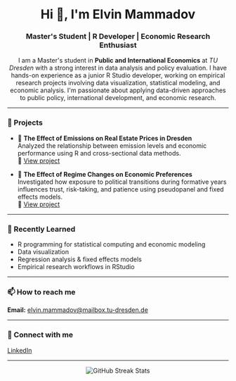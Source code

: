 <h1 align="center">Hi 👋, I'm Elvin Mammadov</h1>

<h3 align="center">Master's Student | R Developer | Economic Research Enthusiast</h3>

<p align="center">
I am a Master's student in <strong>Public and International Economics</strong> at <em>TU Dresden</em> with a strong interest in data analysis and policy evaluation.  
I have hands-on experience as a junior R Studio developer, working on empirical research projects involving data visualization, statistical modeling, and economic analysis.  
I'm passionate about applying data-driven approaches to public policy, international development, and economic research.
</p>

---

### 🔬 Projects

- 🔭 **The Effect of Emissions on Real Estate Prices in Dresden**  
  Analyzed the relationship between emission levels and economic performance using R and cross-sectional data methods.  
  📎 [View project](https://github.com/mammadov-elvin/The-Effect-of-NO2-on-Rent-prices-in-Dresden.git)

- 🔭 **The Effect of Regime Changes on Economic Preferences**  
  Investigated how exposure to political transitions during formative years influences trust, risk-taking, and patience using pseudopanel and fixed effects models.  
  📎 [View project](https://github.com/mammadov-elvin/regime-changes-and-economic-preferences.git)

---

### 🌱 Recently Learned

- R programming for statistical computing and economic modeling  
- Data visualization
- Regression analysis & fixed effects models  
- Empirical research workflows in RStudio

---

### 📫 How to reach me

**Email:** elvin.mammadov@mailbox.tu-dresden.de

---

### 🤝 Connect with me  
<!-- Add your actual profile links below -->
<p align="left">
<a href="https://www.linkedin.com/in/YOUR-LINKEDIN/" target="blank">LinkedIn</a>  
<!-- <a href="https://twitter.com/YOUR-HANDLE" target="blank">Twitter</a> -->
</p>

---

<p align="center">
  <img src="https://github-readme-streak-stats.herokuapp.com/?user=mammadov-elvin" alt="GitHub Streak Stats" />
</p>
